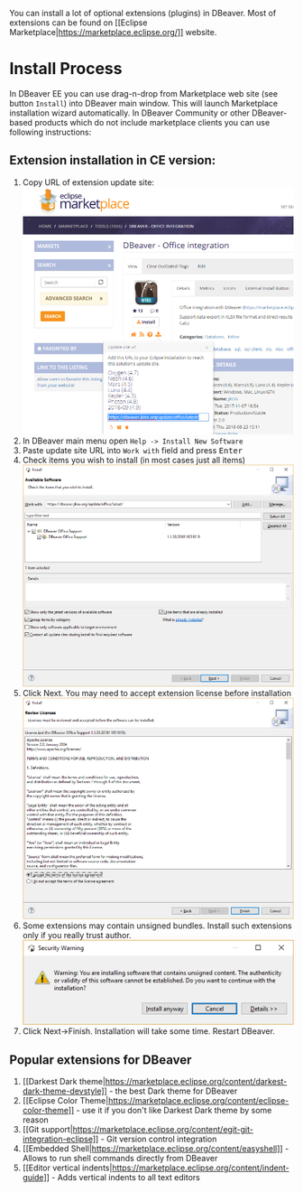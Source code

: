 You can install a lot of optional extensions (plugins) in DBeaver.
Most of extensions can be found on [[Eclipse Marketplace|https://marketplace.eclipse.org/]] website.

# Install Process

In DBeaver EE you can use drag-n-drop from Marketplace web site (see button `Install`) into DBeaver main window. This will launch Marketplace installation wizard automatically.
In DBeaver Community or other DBeaver-based products which do not include marketplace clients you can use following instructions:

## Extension installation in CE version:

1. Copy URL of extension update site:
![](images/marketplace/copy-p2-url.png)
1. In DBeaver main menu open `Help -> Install New Software`
1. Paste update site URL into `Work with` field and press <kbd>Enter</kbd>
1. Check items you wish to install (in most cases just all items)
![](images/marketplace/install-new-software.png)
1. Click Next. You may need to accept extension license before installation
![](images/marketplace/accept-license.png)
1. Some extensions may contain unsigned bundles. Install such extensions only if you really trust author.
![](images/marketplace/unisgned-bundles.png)
1. Click Next->Finish. Installation will take some time. Restart DBeaver.

## Popular extensions for DBeaver

1. [[Darkest Dark theme|https://marketplace.eclipse.org/content/darkest-dark-theme-devstyle]] - the best Dark theme for DBeaver
1. [[Eclipse Color Theme|https://marketplace.eclipse.org/content/eclipse-color-theme]] - use it if you don't like Darkest Dark theme by some reason
1. [[Git support|https://marketplace.eclipse.org/content/egit-git-integration-eclipse]] - Git version control integration
1. [[Embedded Shell|https://marketplace.eclipse.org/content/easyshell]] - Allows to run shell commands directly from DBeaver
1. [[Editor vertical indents|https://marketplace.eclipse.org/content/indent-guide]] - Adds vertical indents to all text editors
